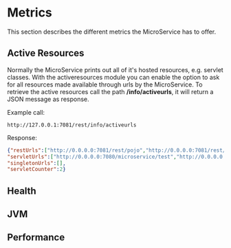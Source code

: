 # Metrics
This section describes the different metrics the MicroService has to offer.

## Active Resources
Normally the MicroService prints out all of it's hosted resources, e.g. servlet classes.
With the activeresources module you can enable the option to ask for all resources made available through urls by the MicroService.
To retrieve the active resources call the path **/info/activeurls**, it will return a JSON message as response.

Example call:
```
http://127.0.0.1:7081/rest/info/activeurls
```
Response:
```json
{"restUrls":["http://0.0.0.0:7081/rest/pojo","http://0.0.0.0:7081/rest/info/activeurls","http://0.0.0.0:7081/rest/test","http://0.0.0.0:7081/rest/OverviewTest/pathA - paramA"],
"servletUrls":["http://0.0.0.0:7080/microservice/test","http://0.0.0.0:7080/microservicetestServlet"],
"singletonUrls":[],
"servletCounter":2}
```

## Health

## JVM 

## Performance